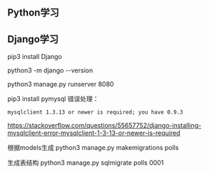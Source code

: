 ## Python学习

## Django学习
pip3 install Django

python3 -m django --version

python3 manage.py runserver 8080


pip3 install pymysql
错误处理：
```
mysqlclient 1.3.13 or newer is required; you have 0.9.3
```
https://stackoverflow.com/questions/55657752/django-installing-mysqlclient-error-mysqlclient-1-3-13-or-newer-is-required


根据models生成
python3 manage.py makemigrations polls

生成表结构
python3 manage.py sqlmigrate polls 0001


